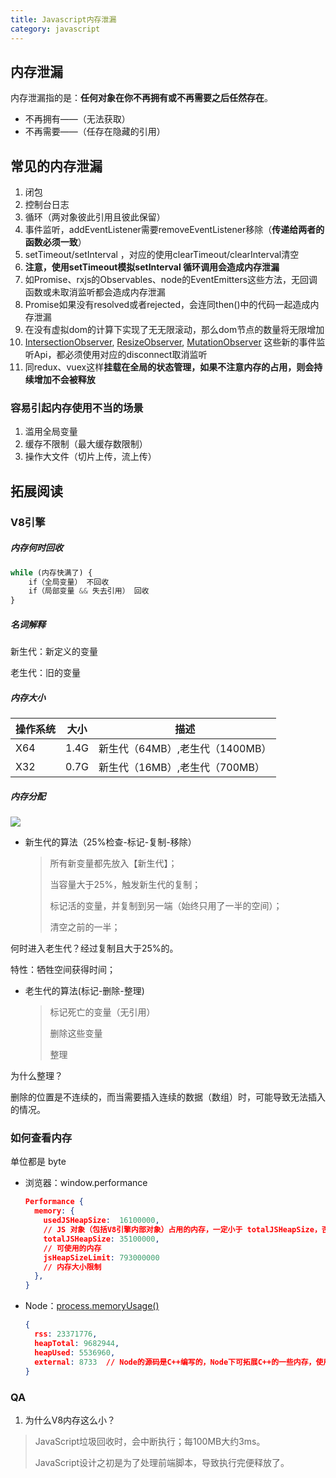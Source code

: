 ```yaml
---
title: Javascript内存泄漏
category: javascript
---
```


## 内存泄漏

​	内存泄漏指的是：**任何对象在你不再拥有或不再需要之后任然存在**。

- 不再拥有——（无法获取）
- 不再需要——（任存在隐藏的引用）

## 常见的内存泄漏

1. 闭包
2. 控制台日志
3. 循环（两对象彼此引用且彼此保留）
4. 事件监听，addEventListener需要removeEventListener移除（**传递给两者的函数必须一致**）
5. setTimeout/setInterval ，对应的使用clearTimeout/clearInterval清空
6. **注意，使用setTimeout模拟setInterval 循环调用会造成内存泄漏**
7. 如Promise、rxjs的Observables、node的EventEmitters这些方法，无回调函数或未取消监听都会造成内存泄漏
8. Promise如果没有resolved或者rejected，会连同then()中的代码一起造成内存泄漏
9. 在没有虚拟dom的计算下实现了无无限滚动，那么dom节点的数量将无限增加
10. [IntersectionObserver](https://developer.mozilla.org/zh-CN/docs/Web/API/IntersectionObserver), [ResizeObserver](https://developer.mozilla.org/zh-CN/docs/Web/API/ResizeObserver), [MutationObserver](https://developer.mozilla.org/zh-CN/docs/Web/API/MutationObserver) 这些新的事件监听Api，都必须使用对应的disconnect取消监听
11. 同redux、vuex这样**挂载在全局的状态管理，如果不注意内存的占用，则会持续增加不会被释放**

### 容易引起内存使用不当的场景

1. 滥用全局变量
2. 缓存不限制（最大缓存数限制）
3. 操作大文件（切片上传，流上传）

## 拓展阅读

### V8引擎

##### 内存何时回收

```javascript
while (内存快满了) {
	if（全局变量） 不回收
	if（局部变量 && 失去引用） 回收
}
```

##### 名词解释

新生代：新定义的变量

老生代：旧的变量

##### 内存大小

| 操作系统 | 大小   | 描述                    |
| ---- | ---- | --------------------- |
| X64  | 1.4G | 新生代（64MB）,老生代（1400MB） |
| X32  | 0.7G | 新生代（16MB）,老生代（700MB）  |

##### 内存分配

![](../img/v8.jpg)

- 新生代的算法（25%检查-标记-复制-移除）

  > 所有新变量都先放入【新生代】；
  >
  > 当容量大于25%，触发新生代的复制；
  >
  > 标记活的变量，并复制到另一端（始终只用了一半的空间）；
  >
  > 清空之前的一半；

何时进入老生代？经过复制且大于25%的。

特性：牺牲空间获得时间；

- 老生代的算法(标记-删除-整理)

  > 标记死亡的变量（无引用）
  >
  > 删除这些变量
  >
  > 整理

为什么整理？

删除的位置是不连续的，而当需要插入连续的数据（数组）时，可能导致无法插入的情况。

### 如何查看内存

单位都是 byte

- 浏览器：window.performance

  ```json
  Performance {
    memory: {
      usedJSHeapSize:  16100000, 
      // JS 对象（包括V8引擎内部对象）占用的内存，一定小于 totalJSHeapSize，否则可能出现内存泄漏
      totalJSHeapSize: 35100000, 
      // 可使用的内存
      jsHeapSizeLimit: 793000000 
      // 内存大小限制
    },
  }
  ```

- Node：[process.memoryUsage()](http://nodejs.cn/api/process.html#process_process_memoryusage)

  ```json
  { 
    rss: 23371776,
    heapTotal: 9682944,
    heapUsed: 5536960,
    external: 8733  // Node的源码是C++编写的，Node下可拓展C++的一些内存，使用webpack打包时可用
  }
  ```

##### 

### QA

1. 为什么V8内存这么小？

> JavaScript垃圾回收时，会中断执行；每100MB大约3ms。
>
> JavaScript设计之初是为了处理前端脚本，导致执行完便释放了。

